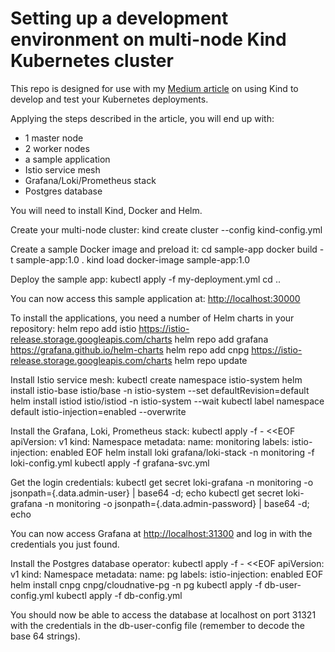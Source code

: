 # Setting up a development environment on multi-node Kind Kubernetes cluster

This repo is designed for use with my [Medium article](https://medium.com/@martin.hodges/using-kind-to-develop-and-test-your-kubernetes-deployments-54093692c9fa) 
on using Kind to develop and test your Kubernetes deployments.

Applying the steps described in the article, you will end up with:

- 1 master node
- 2 worker nodes
- a sample application
- Istio service mesh
- Grafana/Loki/Prometheus stack
- Postgres database

You will need to install Kind, Docker and Helm.

Create your multi-node cluster:
    kind create cluster --config kind-config.yml

Create a sample Docker image and preload it:
    cd sample-app 
    docker build -t sample-app:1.0 .
    kind load docker-image sample-app:1.0

Deploy the sample app:
    kubectl apply -f my-deployment.yml
    cd ..

You can now access this sample application at: [http://localhost:30000](http://localhost:30000)

To install the applications, you need a number of Helm charts in your repository:
    helm repo add istio https://istio-release.storage.googleapis.com/charts
    helm repo add grafana https://grafana.github.io/helm-charts
    helm repo add cnpg https://istio-release.storage.googleapis.com/charts
    helm repo update

Install Istio service mesh:
    kubectl create namespace istio-system
    helm install istio-base istio/base -n istio-system --set defaultRevision=default
    helm install istiod istio/istiod -n istio-system --wait
    kubectl label namespace default istio-injection=enabled --overwrite

Install the Grafana, Loki, Prometheus stack:
    kubectl apply -f - <<EOF
    apiVersion: v1
    kind: Namespace
    metadata:
      name: monitoring
      labels:
        istio-injection: enabled
    EOF
    helm install loki grafana/loki-stack -n monitoring -f loki-config.yml
    kubectl apply -f grafana-svc.yml

Get the login credentials:
    kubectl get secret loki-grafana -n monitoring -o jsonpath={.data.admin-user} | base64 -d; echo
    kubectl get secret loki-grafana -n monitoring -o jsonpath={.data.admin-password} | base64 -d; echo

You can now access Grafana at [http://localhost:31300](http://localhost:31300) and log in with the
credentials you just found.

Install the Postgres database operator:
    kubectl apply -f - <<EOF
    apiVersion: v1
    kind: Namespace
    metadata:
      name: pg
      labels:
        istio-injection: enabled
    EOF
    helm install cnpg cnpg/cloudnative-pg -n pg
    kubectl apply -f db-user-config.yml
    kubectl apply -f db-config.yml

You should now be able to access the database at localhost on port 31321 with the credentials in
the db-user-config file (remember to decode the base 64 strings).

